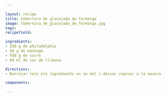 ```yaml
---

layout: recipe
title: Cobertura de glacejada de formatge
image: Cobertura_de_glacejada_de_formatge.jpg
tags: 
recipeYield: 

ingredients:
- 250 g de philadelphia
- 50 g de mantega
- 450 g de sucre
- 60 ml de suc de llimona

directions:
- Barrejar tots els ingredients en un bol i deixar reposar a la nevera abans de cobrir el pastís.

components:

---
```


